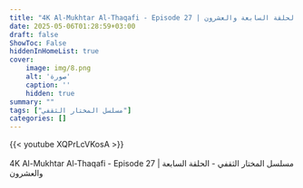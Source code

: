 ```yaml
---
title: "4K Al-Mukhtar Al-Thaqafi - Episode 27 | مسلسل المختار الثقفي - الحلقة السابعة والعشرون"
date: 2025-05-06T01:28:59+03:00
draft: false
ShowToc: False
hiddenInHomeList: true
cover:
    image: img/8.png
    alt: 'صورة'
    caption: ''
    hidden: true
summary: ""
tags: ["مسلسل المختار الثقفي"]
categories: []
---
```


{{< youtube XQPrLcVKosA >}}  
<br>
4K Al-Mukhtar Al-Thaqafi - Episode 27 | مسلسل المختار الثقفي - الحلقة السابعة والعشرون
